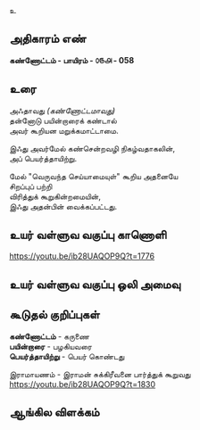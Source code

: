 உ


## அதிகாரம் எண்

**கண்ணோட்டம் - பாயிரம் - ௦௫௮ - 058**

## உரை

அஃதாவது _(கண்ணோட்டமாவது)_  
தன்னோடு பயின்றாரைக் கண்டால்  
அவர் கூறியன மறுக்கமாட்டாமை.  

இஃது அவர்மேல் கண்சென்றவழி நிகழ்வதாகலின்,   
அப் பெயர்த்தாயிற்று.  

மேல் "வெருவந்த செய்யாமையுள்" கூறிய அதனையே  
சிறப்புப் பற்றி  
விரித்துக் கூறுகின்றமையின்,  
இஃது அதன்பின் வைக்கப்பட்டது.


## உயர் வள்ளுவ வகுப்பு காணொளி

https://youtu.be/ib28UAQOP9Q?t=1776 

## உயர் வள்ளுவ வகுப்பு ஒலி அமைவு 


## கூடுதல் குறிப்புகள்

**கண்ணோட்டம்** - கருணை   
**பயின்றாரை** - பழகியவரை   
**பெயர்த்தாயிற்று** - பெயர் கொண்டது  

இராமாயணம் - இராமன் சுக்கிரீவனை பார்த்துக் கூறுவது   
https://youtu.be/ib28UAQOP9Q?t=1830
   

## ஆங்கில விளக்கம்

